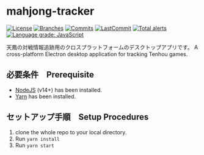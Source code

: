 # mahjong-tracker

[![License](https://badgen.net/github/license/nagchanallen/mahjong-tracker)](https://github.com/nagchanallen/mahjong-tracker/blob/master/LICENSE)
[![Branches](https://badgen.net/github/branches/nagchanallen/mahjong-tracker)](https://github.com/nagchanallen/mahjong-tracker)
[![Commits](https://badgen.net/github/commits/nagchanallen/mahjong-tracker)](https://github.com/nagchanallen/mahjong-tracker)
[![LastCommit](https://badgen.net/github/last-commit/nagchanallen/mahjong-tracker)](https://github.com/nagchanallen/mahjong-tracker/commits/master)
[![Total alerts](https://img.shields.io/lgtm/alerts/g/nagchanallen/mahjong-tracker.svg?logo=lgtm&logoWidth=18)](https://lgtm.com/projects/g/nagchanallen/mahjong-tracker/alerts/)
[![Language grade: JavaScript](https://img.shields.io/lgtm/grade/javascript/g/nagchanallen/mahjong-tracker.svg?logo=lgtm&logoWidth=18)](https://lgtm.com/projects/g/nagchanallen/mahjong-tracker/context:javascript)

天鳳の対戦情報追跡用のクロスプラットフォームのデスクトップアプリです。
A cross-platform Electron desktop application for tracking Tenhou games.

## 必要条件　Prerequisite　
- [NodeJS](https://nodejs.org/en/) (v14+) has been installed.
- [Yarn](https://yarnpkg.com/) has been installed.

## セットアップ手順　Setup Procedures
1. clone the whole repo to your local directory.
2. Run `yarn install`
3. Run `yarn start`
